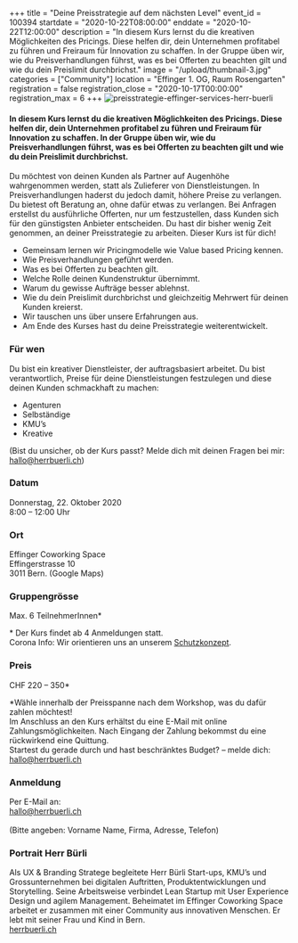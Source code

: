 +++
title = "Deine Preisstrategie auf dem nächsten Level"
event_id = 100394
startdate = "2020-10-22T08:00:00"
enddate = "2020-10-22T12:00:00"
description = "In diesem Kurs lernst du die kreativen Möglichkeiten des Pricings. Diese helfen dir, dein Unternehmen profitabel zu führen und Freiraum für Innovation zu schaffen. In der Gruppe üben wir, wie du Preisverhandlungen führst, was es bei Offerten zu beachten gilt und wie du dein Preislimit durchbrichst."
image = "/upload/thumbnail-3.jpg"
categories = ["Community"]
location = "Effinger 1. OG, Raum Rosengarten"
registration = false
registration_close = "2020-10-17T00:00:00"
registration_max = 6
+++
![preisstrategie-effinger-services-herr-buerli](upload/thumbnail-3.jpg)

#### In diesem Kurs lernst du die kreativen Möglichkeiten des Pricings. Diese helfen dir, dein Unternehmen profitabel zu führen und Freiraum für Innovation zu schaffen. In der Gruppe üben wir, wie du Preisverhandlungen führst, was es bei Offerten zu beachten gilt und wie du dein Preislimit durchbrichst.

Du möchtest von deinen Kunden als Partner auf Augenhöhe wahrgenommen werden, statt als Zulieferer von Dienstleistungen. In Preisverhandlungen haderst du jedoch damit, höhere Preise zu verlangen. Du bietest oft Beratung an, ohne dafür etwas zu verlangen. Bei Anfragen erstellst du ausführliche Offerten, nur um festzustellen, dass Kunden sich für den günstigsten Anbieter entscheiden. Du hast dir bisher wenig Zeit genommen, an deiner Preisstrategie zu arbeiten. Dieser Kurs ist für dich!

* Gemeinsam lernen wir Pricingmodelle wie Value based Pricing kennen.
* Wie Preisverhandlungen geführt werden.
* Was es bei Offerten zu beachten gilt.
* Welche Rolle deinen Kundenstruktur übernimmt.
* Warum du gewisse Aufträge besser ablehnst.
* Wie du dein Preislimit durchbrichst und gleichzeitig Mehrwert für deinen Kunden kreierst.
* Wir tauschen uns über unsere Erfahrungen aus.
* Am Ende des Kurses hast du deine Preisstrategie weiterentwickelt.

### Für wen

Du bist ein kreativer Dienstleister, der auftragsbasiert arbeitet. Du bist verantwortlich, Preise für deine Dienstleistungen festzulegen und diese deinen Kunden schmackhaft zu machen:

* Agenturen
* Selbständige
* KMU’s
* Kreative

(Bist du unsicher, ob der Kurs passt? Melde dich mit deinen Fragen bei mir: hallo@herrbuerli.ch)

### Datum

Donnerstag, 22. Oktober 2020\
8:00 – 12:00 Uhr

### Ort

Effinger Coworking Space\
Effingerstrasse 10\
3011 Bern. (Google Maps)

### Gruppengrösse

Max. 6 TeilnehmerInnen*

\* Der Kurs findet ab 4 Anmeldungen statt. \
Corona Info: Wir orientieren uns an unserem [Schutzkonzept](https://www.effinger.ch/blog/sicher-mit-abstand/).

### Preis

CHF 220 – 350*

\*Wähle innerhalb der Preisspanne nach dem Workshop, was du dafür zahlen möchtest!\
Im Anschluss an den Kurs erhältst du eine E-Mail mit online Zahlungsmöglichkeiten. Nach Eingang der Zahlung bekommst du eine rückwirkend eine Quittung.\
Startest du gerade durch und hast beschränktes Budget? – melde dich: hallo@herrbuerli.ch

### Anmeldung

Per E-Mail an: \
hallo@herrbuerli.ch \
\
(Bitte angeben: Vorname Name, Firma, Adresse, Telefon)

### Portrait Herr Bürli

Als UX & Branding Stratege begleitete Herr Bürli Start-ups, KMU’s und Grossunternehmen bei digitalen Auftritten, Produktentwicklungen und Storytelling. Seine Arbeitsweise verbindet Lean Startup mit User Experience Design und agilem Management. Beheimatet im Effinger Coworking Space arbeitet er zusammen mit einer Community aus innovativen Menschen. Er lebt mit seiner Frau und Kind in Bern.\
[herrbuerli.ch](https://herrbuerli.ch)